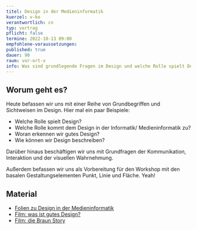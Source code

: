 ```yaml
---
titel: Design in der Medieninformatik
kuerzel: v-ko
verantwortlich: cn
typ: vortrag
pflicht: false
termine: 2022-10-13 09:00
empfohlene-voraussetzungen: 
published: true
dauer: 90
raum: vor-ort-v
info: Was sind grundlegende Fragen im Design und welche Rolle spielt Design in der Medieninformatik?
---
```



## Worum geht es?

Heute befassen wir uns mit einer Reihe von Grundbegriffen und Sichtweisen im Design. Hier mal ein paar Beispiele:

- Welche Rolle spielt Design?
- Welche Rolle kommt dem Design in der Informatik/ Medieninformatik zu?
- Woran erkennen wir gutes Design?
- Wie können wir Design beschreiben?

Darüber hinaus beschäftigen wir uns mit Grundfragen der Kommunikation, Interaktion und der visuellen Wahrnehmung.

Außerdem befassen wir uns als Vorbereitung für den Workshop mit den basalen Gestaltungselementen Punkt, Linie und Fläche. Yeah! 

## Material
- [Folien zu Design in der Medieninformatik](../../download/inputs/woche-2/010-design-in-der-mi.pdf)
- [Film: was ist gutes Design?](https://www.youtube.com/watch?v=A2OS6m6PfXQ&t=131s)
- [Film: die Braun Story](https://www.youtube.com/watch?v=RVmQMe45-mY&t=4s)
